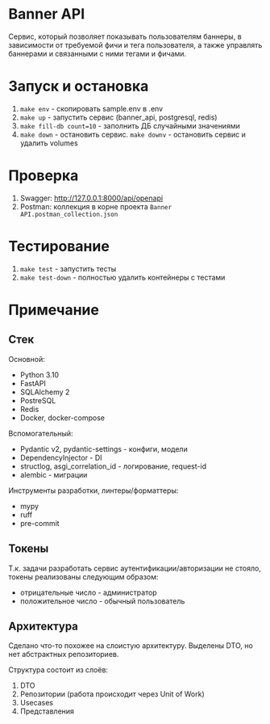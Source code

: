# Banner API

Сервис, который позволяет показывать пользователям баннеры, в зависимости от требуемой фичи и тега пользователя, а также управлять баннерами и связанными с ними тегами и фичами.

# Запуск и остановка

1. `make env` - скопировать sample.env в .env
2. `make up` - запустить сервис (banner_api, postgresql, redis)
3. `make fill-db count=10` - заполнить ДБ случайными значениями
4. `make down` - остановить сервис. `make downv` - остановить сервис и удалить volumes

# Проверка

1. Swagger: http://127.0.0.1:8000/api/openapi
2. Postman: коллекция в корне проекта `Banner API.postman_collection.json`

# Тестирование

1. `make test` - запустить тесты
2. `make test-down` - полностью удалить контейнеры с тестами

# Примечание

## Стек

Основной:

- Python 3.10
- FastAPI
- SQLAlchemy 2
- PostreSQL
- Redis
- Docker, docker-compose

Вспомогательный:

- Pydantic v2, pydantic-settings - конфиги, модели
- DependencyInjector - DI
- structlog, asgi_correlation_id - логирование, request-id
- alembic - миграции

Инструменты разработки, линтеры/форматтеры:

- mypy
- ruff
- pre-commit

## Токены

Т.к. задачи разработать сервис аутентификации/авторизации не стояло, токены реализованы следующим образом:

- отрицательные число - администратор
- положительное число - обычный пользователь

## Архитектура

Сделано что-то похожее на слоистую архитектуру. Выделены DTO, но нет абстрактных репозиториев.

Структура состоит из слоёв:

1. DTO
2. Репозитории (работа происходит через Unit of Work)
3. Usecases
4. Представления